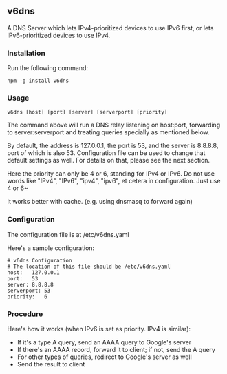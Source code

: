 v6dns
------
A DNS Server which lets IPv4-prioritized devices to use IPv6 first, or lets IPv6-prioritized devices to use IPv4.

### Installation

Run the following command:

```
npm -g install v6dns
```

### Usage

```
v6dns [host] [port] [server] [serverport] [priority]
```
The command above will run a DNS relay listening on host:port, forwarding to server:serverport and treating queries specially as mentioned below.

By default, the address is 127.0.0.1, the port is 53, and the server is 8.8.8.8, port of which is also 53. Configuration file can be used to change that default settings as well. For details on that, please see the next section.

Here the priority can only be 4 or 6, standing for IPv4 or IPv6. Do not use words like "IPv4", "IPv6", "ipv4", "ipv6", et cetera in configuration. Just use 4 or 6~

It works better with cache. (e.g. using dnsmasq to forward again)

### Configuration
The configuration file is at /etc/v6dns.yaml

Here's a sample configuration:
```
# v6dns Configuration
# The location of this file should be /etc/v6dns.yaml
host:	127.0.0.1
port:	53
server:	8.8.8.8
serverport:	53
priority:	6
```

### Procedure

Here's how it works (when IPv6 is set as priority. IPv4 is similar):

 * If it's a type A query, send an AAAA query to Google's server
 * If there's an AAAA record, forward it to client; if not, send the A query
 * For other types of queries, redirect to Google's server as well
 * Send the result to client
